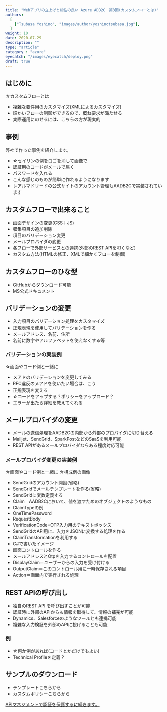 ```yaml
---
title: "Webアプリの立上げと相性の良い Azure ADB2C　第3回(カスタムフローとは)"
authors:
  [
    ["Tsubasa Yoshino", "images/author/yoshinotsubasa.jpg"],
  ]
weight: 10
date: 2020-07-29
description: ""
type: "article"
category : "azure"
eyecatch: "/images/eyecatch/deploy.png"
draft: true
---
```


## はじめに

☆カスタムフローとは

- 複雑な要件用のカスタマイズ(XMLによるカスタマイズ)
- 細かいフローの制御ができるので、概ね要求が満たせる
- 実際運用にのせるには、こちらの方が現実的

## 事例

弊社で作った事例を紹介します。

- ☆セイリンの例をロゴを消して画像で
- 認証用のコードがメールで届く
- パスワードを入れる
- こんな感じのものが簡単に作れるようになります
- レアルマドリードの公式サイトのアカウント管理もAADB2Cで実装されています

## カスタムフローで出来ること

- 画面デザインの変更(CSS＋JS)
- 収集項目の追加削除
- 項目のバリデーション変更
- メールプロバイダの変更
- 各フローで外部サービスとの連携(外部のREST APIを叩くなど)  
- カスタム方法(HTMLの修正、XMLで細かくフローを制御)

## カスタムフローのひな型

- GitHubからダウンロード可能
- MS公式ドキュメント

## バリデーションの変更

- 入力項目のバリデーション処理をカスタマイズ
- 正規表現を使用してバリデーションを作る
- メールアドレス、名前、住所
- 名前に数字やアルファベットを使えなくする等

### バリデーションの実装例

☆画面やコード例と一緒に

- メアドのバリデーションを変更してみる
- RFC違反のメアドを使いたい場合は、こう
- 正規表現を変える
- ☆コードをアップする？ポリシーをアップロード？
- エラーが出たら詳細を教えてくれる

## メールプロバイダの変更

- メールの送信処理をAADB2Cの内部から外部のプロバイダに切り替える
- Mailjet、SendGrid、SparkPostなどのSaaSを利用可能
- REST APIがあるメールプロバイダならある程度対応可能

### メールプロバイダ変更の実装例

☆画面やコード例と一緒に
☆構成例の画像

- SendGridのアカウント開設(省略)
- SendGridでメールテンプレートを作る(省略)
- SendGridに変数定義する
- Claim　AADB2Cにおいて、値を渡すためのオブジェクトのようなもの
- ClaimTypeの例
- OneTimePassword
- RequestBody
- VerificationCode=OTP入力用のテキストボックス
- SendGridのAPI用に、入力をJSONに変換する処理を作る
- ClaimTransformationを利用する
- C#で書いたイメージ
- 画面コントロールを作る
- メールアドレスとOtpを入力するコントロールを配置
- DisplayClaim＝ユーザーからの入力を受け付ける
- OutputClaim＝このコントロール用に一時保存される項目
- Action＝画面内で実行される処理

## REST APIの呼び出し

- 独自のREST API を呼び出すことが可能
- 認証時に外部のAPIからも情報を取得して、情報の補完が可能
- Dynamics、Salesforceのようなツールとも連携可能
- 複雑な入力検証を外部のAPIに投げることも可能

### 例

- ☆何か例があれば(コードとかだけでもよい)
- Technical Profileを定義？

## サンプルのダウンロード

- テンプレートこちらから
- カスタムポリシーこちらから

[APIマネジメントで認証を保護するに続きます。](/azure/azureadb2c/azureadb2c-apimanagement)
